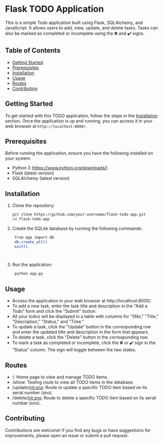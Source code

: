 # Flask TODO Application

This is a simple Todo application built using Flask, SQLAlchemy, and JavaScript. It allows users to add, view, update, and delete tasks. Tasks can also be marked as completed or incomplete using the ❌ and ✔️ signs.

## Table of Contents

- [Getting Started](#getting-started)
- [Prerequisites](#prerequisites)
- [Installation](#installation)
- [Usage](#usage)
- [Routes](#routes)
- [Contributing](#contributing)

## Getting Started

To get started with this TODO application, follow the steps in the [Installation](#installation) section. Once the application is up and running, you can access it in your web browser at `http://localhost:8000/`.

## Prerequisites

Before running the application, ensure you have the following installed on your system:

- Python 3 (https://www.python.org/downloads/)
- Flask (latest version)
- SQLAlchemy (latest version)

## Installation

1. Clone the repository:

   ```bash
   git clone https://github.com/your-username/flask-todo-app.git
   cd flask-todo-app

2. Create the SQLite database by running the following commands:

   ```bash
    from app import db
    db.create_all()
    exit()

  
4. Run the application:
   ```bash
    python app.py

## Usage

- Access the application in your web browser at http://localhost:8000/.
- To add a new task, enter the task title and description in the "Add a Todo" form and click the "Submit" button.
-  All your todos will be displayed in a table with columns for "SNo," "Title," "Description," "Status," and "Time."
- To update a task, click the "Update" button in the corresponding row and enter the updated title and description in the form that appears.
- To delete a task, click the "Delete" button in the corresponding row.
- To mark a task as completed or incomplete, click the ❌ or ✔️ sign in the "Status" column. The sign will toggle between the two states.

## Routes

- /: Home page to view and manage TODO items.
- /show: Testing route to view all TODO items in the database.
- /update/<int:sno>: Route to update a specific TODO item based on its serial number (sno).
- /delete/<int:sno>: Route to delete a specific TODO item based on its serial number (sno).

## Contributing

Contributions are welcome! If you find any bugs or have suggestions for improvements, please open an issue or submit a pull request.
